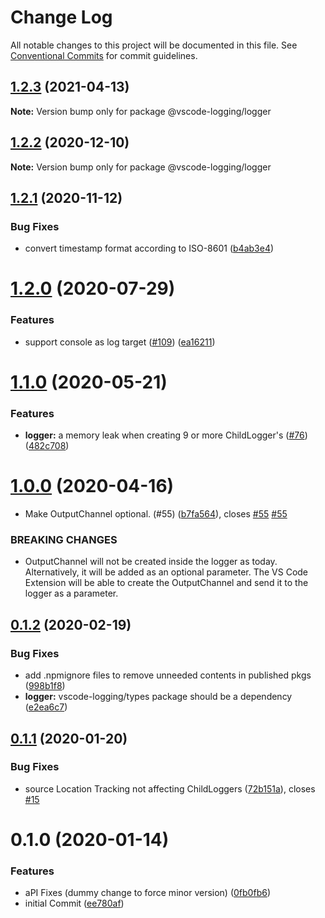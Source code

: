 # Change Log

All notable changes to this project will be documented in this file.
See [Conventional Commits](https://conventionalcommits.org) for commit guidelines.

## [1.2.3](https://github.com/sap/vscode-logging/compare/@vscode-logging/logger@1.2.2...@vscode-logging/logger@1.2.3) (2021-04-13)

**Note:** Version bump only for package @vscode-logging/logger

## [1.2.2](https://github.com/sap/vscode-logging/compare/@vscode-logging/logger@1.2.1...@vscode-logging/logger@1.2.2) (2020-12-10)

**Note:** Version bump only for package @vscode-logging/logger

## [1.2.1](https://github.com/sap/vscode-logging/compare/@vscode-logging/logger@1.2.0...@vscode-logging/logger@1.2.1) (2020-11-12)

### Bug Fixes

- convert timestamp format according to ISO-8601 ([b4ab3e4](https://github.com/sap/vscode-logging/commit/b4ab3e48829df42bd73c67de3f068385aabd1259))

# [1.2.0](https://github.com/sap/vscode-logging/compare/@vscode-logging/logger@1.1.0...@vscode-logging/logger@1.2.0) (2020-07-29)

### Features

- support console as log target ([#109](https://github.com/sap/vscode-logging/issues/109)) ([ea16211](https://github.com/sap/vscode-logging/commit/ea16211a5e2fbcdc86f4e96c8c60eaaf440d2431))

# [1.1.0](https://github.com/sap/vscode-logging/compare/@vscode-logging/logger@1.0.0...@vscode-logging/logger@1.1.0) (2020-05-21)

### Features

- **logger:** a memory leak when creating 9 or more ChildLogger's ([#76](https://github.com/sap/vscode-logging/issues/76)) ([482c708](https://github.com/sap/vscode-logging/commit/482c708e9b8643849f6a14253c51650ffac70416))

# [1.0.0](https://github.com/sap/vscode-logging/compare/@vscode-logging/logger@0.1.2...@vscode-logging/logger@1.0.0) (2020-04-16)

- Make OutputChannel optional. (#55) ([b7fa564](https://github.com/sap/vscode-logging/commit/b7fa56436693df9787f8ea720559beb3b0566612)), closes [#55](https://github.com/sap/vscode-logging/issues/55) [#55](https://github.com/sap/vscode-logging/issues/55)

### BREAKING CHANGES

- OutputChannel will not be created inside the logger as today. Alternatively, it
  will be added as an optional parameter. The VS Code Extension will be able to create the
  OutputChannel and send it to the logger as a parameter.

## [0.1.2](https://github.com/sap/vscode-logging/compare/@vscode-logging/logger@0.1.1...@vscode-logging/logger@0.1.2) (2020-02-19)

### Bug Fixes

- add .npmignore files to remove unneeded contents in published pkgs ([998b1f8](https://github.com/sap/vscode-logging/commit/998b1f8341352af2bba9a640f425c66c2d3a8a74))
- **logger:** vscode-logging/types package should be a dependency ([e2ea6c7](https://github.com/sap/vscode-logging/commit/e2ea6c7d26efed219f2b983ad7e601eeb9f4704f))

## [0.1.1](https://github.com/sap/vscode-logging/compare/@vscode-logging/logger@0.1.0...@vscode-logging/logger@0.1.1) (2020-01-20)

### Bug Fixes

- source Location Tracking not affecting ChildLoggers ([72b151a](https://github.com/sap/vscode-logging/commit/72b151a773ba2707cb131d59799389a7cfe93c85)), closes [#15](https://github.com/sap/vscode-logging/issues/15)

# 0.1.0 (2020-01-14)

### Features

- aPI Fixes (dummy change to force minor version) ([0fb0fb6](https://github.com/sap/vscode-logging/commit/0fb0fb624def760bb1a1cf4a7b46b18133d85cf0))
- initial Commit ([ee780af](https://github.com/sap/vscode-logging/commit/ee780afa90dc17cfac91a28cb2921728c1cc4489))
